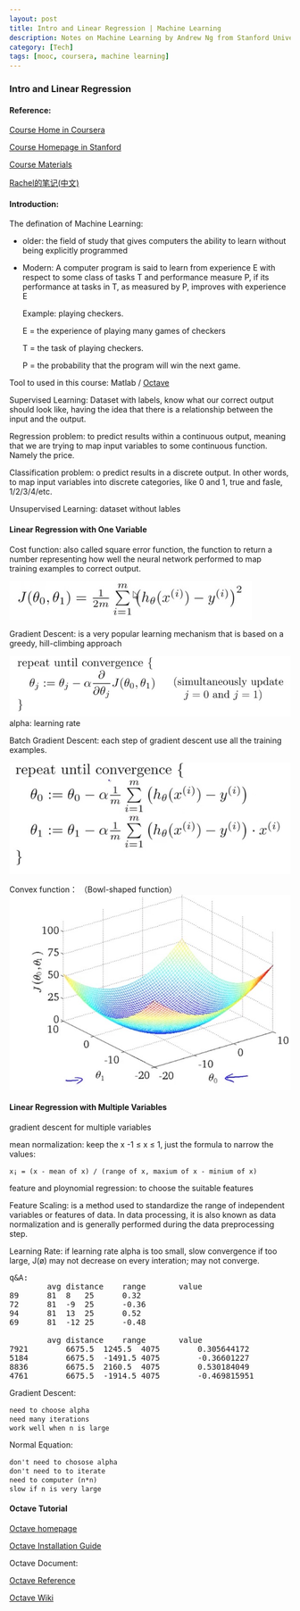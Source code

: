 ```yaml
---
layout: post
title: Intro and Linear Regression | Machine Learning
description: Notes on Machine Learning by Andrew Ng from Stanford University
category: [Tech]
tags: [mooc, coursera, machine learning]
---
```




### Intro and Linear Regression


#### Reference:
[Course Home in Coursera](https://www.coursera.org/learn/machine-learning/home/welcome)

[Course Homepage in Stanford](http://cs229.stanford.edu/)

[Course Materials](http://cs229.stanford.edu/materials.html)

[Rachel的笔记(中文)](http://blog.csdn.net/abcjennifer/article/category/1173803/3)

#### Introduction:

The defination of Machine Learning: 

* older: the field of study that gives computers the ability to learn without being explicitly programmed

* Modern: A computer program is said to learn from experience E with respect to some class of tasks T and performance measure P, if its performance at tasks in T, as measured by P, improves with experience E
    
    Example: playing checkers.

    E = the experience of playing many games of checkers

    T = the task of playing checkers.

    P = the probability that the program will win the next game.

Tool to used in this course: Matlab / [Octave](http://wiki.octave.org/Octave_for_MacOS_X)

Supervised Learning: Dataset with labels, know what our correct output should look like, having the idea that there is a relationship between the input and the output.

Regression problem: to predict results within a continuous output, meaning that we are trying to map input variables to some continuous function. Namely the price.

Classification problem: o predict results in a discrete output. In other words, to map input variables into discrete categories, like 0 and 1, true and fasle, 1/2/3/4/etc.

Unsupervised Learning: dataset without lables

#### Linear Regression with One Variable

Cost function: also called square error function,  the function to return a number representing how well the neural network performed to map training examples to correct output.
  
![Cost function](/images/ml/costfunction.jpg)

Gradient Descent:  is a very popular learning mechanism that is based on a greedy, hill-climbing approach

![Gradient Descent](/images/ml/gradientdescent.jpg)
alpha: learning rate 

Batch Gradient Descent: each step of gradient descent use all the training examples.

![Gradient Descent for Linear Regression](/images/ml/gradientdescentforlinearregresssion.jpg)

Convex function： （Bowl-shaped function）
![Convex function](/images/ml/convex.jpg)

#### Linear Regression with Multiple Variables

gradient descent for multiple variables

mean normalization: keep the x  -1 ≤ x ≤ 1, just the formula to narrow the values:

    x¡ = (x - mean of x) / (range of x, maxium of x - minium of x)

feature and ploynomial regression: to choose the suitable features

Feature Scaling: is a method used to standardize the range of independent variables or features of data. In data processing, it is also known as data normalization and is generally performed during the data preprocessing step.

Learning Rate: 
if learning rate alpha is too small, slow convergence
if too large, J(ø) may not decrease on every interation; may not converge.

<pre>
q&A:
        avg distance    range       value
89      81  8   25      0.32
72      81  -9  25      -0.36
94      81  13  25      0.52
69      81  -12 25      -0.48
                        
        avg distance    range       value
7921        6675.5  1245.5  4075        0.305644172
5184        6675.5  -1491.5 4075        -0.36601227
8836        6675.5  2160.5  4075        0.530184049
4761        6675.5  -1914.5 4075        -0.469815951
</pre>


Gradient Descent: 
    
    need to choose alpha
    need many iterations
    work well when n is large

Normal Equation: 
    
    don't need to chosose alpha 
    don't need to to iterate
    need to computer (n*n) 
    slow if n is very large



#### Octave Tutorial

[Octave homepage](https://www.gnu.org/software/octave/index.html)

[Octave Installation Guide](http://wiki.octave.org/Octave_for_MacOS_X)


Octave Document:

[Octave Reference](https://www.gnu.org/software/octave/doc/interpreter/index.html)

[Octave Wiki](http://wiki.octave.org/Main_Page)




